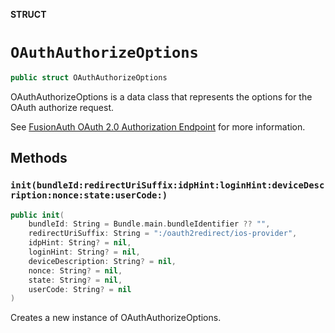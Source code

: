 **STRUCT**

# `OAuthAuthorizeOptions`

```swift
public struct OAuthAuthorizeOptions
```

OAuthAuthorizeOptions is a data class that represents the options for the OAuth authorize request.

See [FusionAuth OAuth 2.0 Authorization Endpoint](https://fusionauth.io/docs/lifecycle/authenticate-users/oauth/endpoints#authorize)
for more information.

## Methods
### `init(bundleId:redirectUriSuffix:idpHint:loginHint:deviceDescription:nonce:state:userCode:)`

```swift
public init(
    bundleId: String = Bundle.main.bundleIdentifier ?? "",
    redirectUriSuffix: String = ":/oauth2redirect/ios-provider",
    idpHint: String? = nil,
    loginHint: String? = nil,
    deviceDescription: String? = nil,
    nonce: String? = nil,
    state: String? = nil,
    userCode: String? = nil
)
```

Creates a new instance of OAuthAuthorizeOptions.
